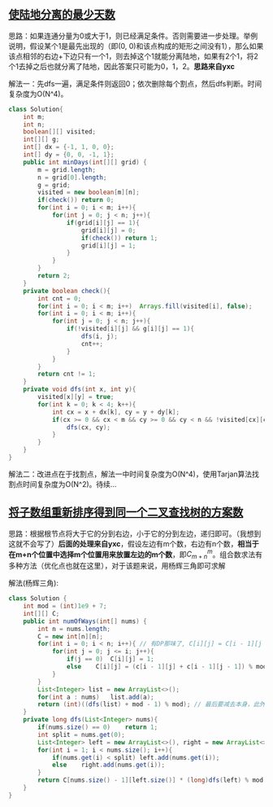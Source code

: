 ## [使陆地分离的最少天数](https://leetcode-cn.com/problems/minimum-number-of-days-to-disconnect-island/)

思路：如果连通分量为0或大于1，则已经满足条件。否则需要进一步处理。举例说明，假设某个1是最先出现的（即(0, 0)和该点构成的矩形之间没有1），那么如果该点相邻的右边+下边只有一个1，则去掉这个1就能分离陆地，如果有2个1，将2个1去掉之后也就分离了陆地，因此答案只可能为0，1，2。**思路来自yxc**



解法一：先dfs一遍，满足条件则返回0；依次删除每个割点，然后dfs判断。时间复杂度为O(N^4)。

```java
class Solution{
	int m;
    int n;
    boolean[][] visited;
    int[][] g;
    int[] dx = {-1, 1, 0, 0};
    int[] dy = {0, 0, -1, 1};
    public int minDays(int[][] grid) {
        m = grid.length;
        n = grid[0].length;
        g = grid;
        visited = new boolean[m][n];
        if(check()) return 0;
        for(int i = 0; i < m; i++){
            for(int j = 0; j < n; j++){
                if(grid[i][j] == 1){
                    grid[i][j] = 0;
                    if(check()) return 1;
                    grid[i][j] = 1;
                }
            }
        }
        return 2;
    }
    private boolean check(){
        int cnt = 0;
        for(int i = 0; i < m; i++)  Arrays.fill(visited[i], false);
        for(int i = 0; i < m; i++){
            for(int j = 0; j < n; j++){
                if(!visited[i][j] && g[i][j] == 1){
                    dfs(i, j);
                    cnt++;
                }
            }
        }
        return cnt != 1;
    }
    private void dfs(int x, int y){
        visited[x][y] = true;
        for(int k = 0; k < 4; k++){
            int cx = x + dx[k], cy = y + dy[k];
            if(cx >= 0 && cx < m && cy >= 0 && cy < n && !visited[cx][cy] && g[cx][cy] == 1){
                dfs(cx, cy);
            }
        }
    }
}
```



解法二：改进点在于找割点，解法一中时间复杂度为O(N^4)，使用Tarjan算法找割点时间复杂度为O(N^2)。待续...





## [将子数组重新排序得到同一个二叉查找树的方案数](https://leetcode-cn.com/problems/number-of-ways-to-reorder-array-to-get-same-bst/)

思路：根据根节点将大于它的分到右边，小于它的分到左边，递归即可。（我想到这就不会写了）**后面的处理来自yxc**，假设左边有m个数，右边有n个数，**相当于在m+n个位置中选择m个位置用来放置左边的m个数**，即$C_{m + n}^{m}$。组合数求法有多种方法（优化点也就在这里），对于该题来说，用杨辉三角即可求解



解法(杨辉三角):

```java
class Solution {
    int mod = (int)1e9 + 7;
    int[][] C;
    public int numOfWays(int[] nums) {
        int n = nums.length;
        C = new int[n][n];
        for(int i = 0; i < n; i++){ // 有DP那味了, C[i][j] = C[i - 1][j - 1] + C[i - 1][j];
            for(int j = 0; j <= i; j++){
                if(j == 0)  C[i][j] = 1;
                else    C[i][j] = (c[i - 1][j] + c[i - 1][j - 1]) % mod;
            }
        }
        List<Integer> list = new ArrayList<>();
        for(int a : nums)   list.add(a);
        return (int)((dfs(list) + mod - 1) % mod); // 最后要减去本身，此外对于可能出现负数，加上mod后减1再mod保证不会出现负数情况
    }
    private long dfs(List<Integer> nums){
        if(nums.size() == 0)    return 1;
        int split = nums.get(0);
        List<Integer> left = new ArrayList<>(), right = new ArrayList<>();
        for(int i = 1; i < nums.size(); i++){
            if(nums.get(i) < split) left.add(nums.get(i));
            else    right.add(nums.get(i));
        }
        return C[nums.size() - 1][left.size()] * (long)dfs(left) % mod * (long)dfs(right) % mod;
    }
}
```


